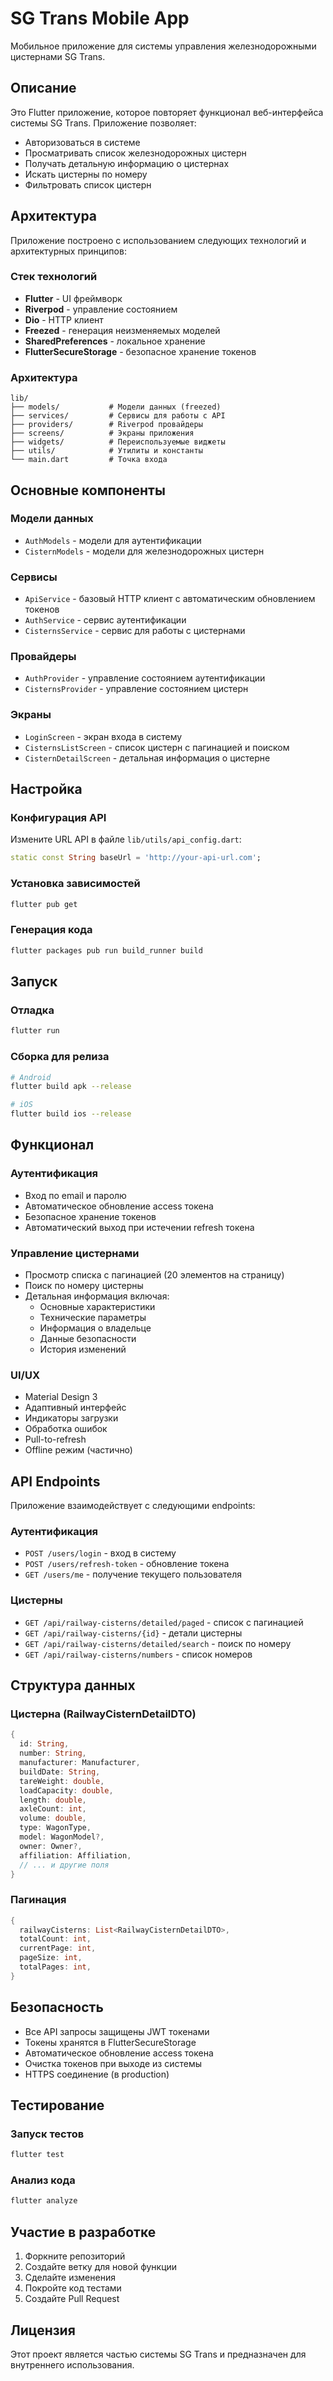 # SG Trans Mobile App

Мобильное приложение для системы управления железнодорожными цистернами SG Trans.

## Описание

Это Flutter приложение, которое повторяет функционал веб-интерфейса системы SG Trans. Приложение позволяет:

- Авторизоваться в системе
- Просматривать список железнодорожных цистерн
- Получать детальную информацию о цистернах
- Искать цистерны по номеру
- Фильтровать список цистерн

## Архитектура

Приложение построено с использованием следующих технологий и архитектурных принципов:

### Стек технологий
- **Flutter** - UI фреймворк
- **Riverpod** - управление состоянием
- **Dio** - HTTP клиент
- **Freezed** - генерация неизменяемых моделей
- **SharedPreferences** - локальное хранение
- **FlutterSecureStorage** - безопасное хранение токенов

### Архитектура
```
lib/
├── models/           # Модели данных (freezed)
├── services/         # Сервисы для работы с API
├── providers/        # Riverpod провайдеры
├── screens/          # Экраны приложения
├── widgets/          # Переиспользуемые виджеты
├── utils/            # Утилиты и константы
└── main.dart         # Точка входа
```

## Основные компоненты

### Модели данных
- `AuthModels` - модели для аутентификации
- `CisternModels` - модели для железнодорожных цистерн

### Сервисы
- `ApiService` - базовый HTTP клиент с автоматическим обновлением токенов
- `AuthService` - сервис аутентификации
- `CisternsService` - сервис для работы с цистернами

### Провайдеры
- `AuthProvider` - управление состоянием аутентификации
- `CisternsProvider` - управление состоянием цистерн

### Экраны
- `LoginScreen` - экран входа в систему
- `CisternsListScreen` - список цистерн с пагинацией и поиском
- `CisternDetailScreen` - детальная информация о цистерне

## Настройка

### Конфигурация API
Измените URL API в файле `lib/utils/api_config.dart`:
```dart
static const String baseUrl = 'http://your-api-url.com';
```

### Установка зависимостей
```bash
flutter pub get
```

### Генерация кода
```bash
flutter packages pub run build_runner build
```

## Запуск

### Отладка
```bash
flutter run
```

### Сборка для релиза
```bash
# Android
flutter build apk --release

# iOS
flutter build ios --release
```

## Функционал

### Аутентификация
- Вход по email и паролю
- Автоматическое обновление access токена
- Безопасное хранение токенов
- Автоматический выход при истечении refresh токена

### Управление цистернами
- Просмотр списка с пагинацией (20 элементов на страницу)
- Поиск по номеру цистерны
- Детальная информация включая:
  - Основные характеристики
  - Технические параметры
  - Информация о владельце
  - Данные безопасности
  - История изменений

### UI/UX
- Material Design 3
- Адаптивный интерфейс
- Индикаторы загрузки
- Обработка ошибок
- Pull-to-refresh
- Offline режим (частично)

## API Endpoints

Приложение взаимодействует с следующими endpoints:

### Аутентификация
- `POST /users/login` - вход в систему
- `POST /users/refresh-token` - обновление токена
- `GET /users/me` - получение текущего пользователя

### Цистерны
- `GET /api/railway-cisterns/detailed/paged` - список с пагинацией
- `GET /api/railway-cisterns/{id}` - детали цистерны
- `GET /api/railway-cisterns/detailed/search` - поиск по номеру
- `GET /api/railway-cisterns/numbers` - список номеров

## Структура данных

### Цистерна (RailwayCisternDetailDTO)
```dart
{
  id: String,
  number: String,
  manufacturer: Manufacturer,
  buildDate: String,
  tareWeight: double,
  loadCapacity: double,
  length: double,
  axleCount: int,
  volume: double,
  type: WagonType,
  model: WagonModel?,
  owner: Owner?,
  affiliation: Affiliation,
  // ... и другие поля
}
```

### Пагинация
```dart
{
  railwayCisterns: List<RailwayCisternDetailDTO>,
  totalCount: int,
  currentPage: int,
  pageSize: int,
  totalPages: int,
}
```

## Безопасность

- Все API запросы защищены JWT токенами
- Токены хранятся в FlutterSecureStorage
- Автоматическое обновление access токена
- Очистка токенов при выходе из системы
- HTTPS соединение (в production)

## Тестирование

### Запуск тестов
```bash
flutter test
```

### Анализ кода
```bash
flutter analyze
```

## Участие в разработке

1. Форкните репозиторий
2. Создайте ветку для новой функции
3. Сделайте изменения
4. Покройте код тестами
5. Создайте Pull Request

## Лицензия

Этот проект является частью системы SG Trans и предназначен для внутреннего использования.
